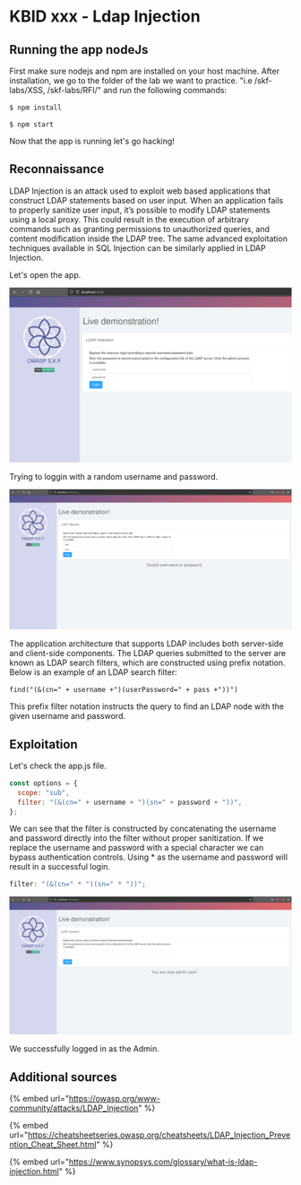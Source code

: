 # KBID xxx - Ldap Injection

## Running the app nodeJs

First make sure nodejs and npm are installed on your host machine.
After installation, we go to the folder of the lab we want to practice.
"i.e /skf-labs/XSS, /skf-labs/RFI/" and run the following commands:

```
$ npm install
```

```
$ npm start
```

Now that the app is running let's go hacking!

## Reconnaissance

LDAP Injection is an attack used to exploit web based applications that construct LDAP statements based on user input. When an application fails to properly sanitize user input, it’s possible to modify LDAP statements using a local proxy. This could result in the execution of arbitrary commands such as granting permissions to unauthorized queries, and content modification inside the LDAP tree. The same advanced exploitation techniques available in SQL Injection can be similarly applied in LDAP Injection.

Let's open the app.

![](../../.gitbook/assets/nodejs/Ldap/Ldap-1.png)

Trying to loggin with a random username and password.

![](../../.gitbook/assets/nodejs/Ldap/Ldap-2.png)

The application architecture that supports LDAP includes both server-side and client-side components. The LDAP queries submitted to the server are known as LDAP search filters, which are constructed using prefix notation. Below is an example of an LDAP search filter:

```text
find("(&(cn=" + username +")(userPassword=" + pass +"))")
```

This prefix filter notation instructs the query to find an LDAP node with the given username and password.

## Exploitation

Let's check the app.js file.

```javascript
const options = {
  scope: "sub",
  filter: "(&(cn=" + username + ")(sn=" + password + "))",
};
```

We can see that the filter is constructed by concatenating the username and password directly into the filter without proper sanitization. If we replace the username and password with a special character we can bypass authentication controls. Using \* as the username and password will result in a successful login.

```javascript
filter: "(&(cn=" * ")(sn=" * "))";
```

![](../../.gitbook/assets/nodejs/Ldap/Ldap-3.png)

We successfully logged in as the Admin.

## Additional sources

{% embed url="https://owasp.org/www-community/attacks/LDAP_Injection" %}

{% embed url="https://cheatsheetseries.owasp.org/cheatsheets/LDAP_Injection_Prevention_Cheat_Sheet.html" %}

{% embed url="https://www.synopsys.com/glossary/what-is-ldap-injection.html" %}
